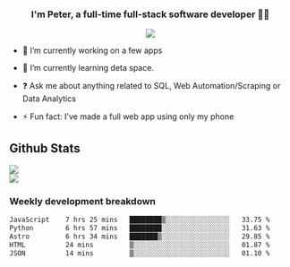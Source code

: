 
### <div align="center">I'm Peter, a full-time full-stack software developer 👨‍💻</div>  
<div align="center">
<a href="https://ko-fi.com/theofficialpeter" target="_blank" style="display: inline-block;">
                <img
                    src="https://img.shields.io/badge/Donate-Ko--fi-F16061.svg?style=flat-square&logo=ko-fi" 
                    align="center"
                />
            </a> 
</div>  

- 🔭 I’m currently working on a few apps  
  

- 🌱 I’m currently learning deta space.  
  

- ❓ Ask me about anything related to SQL, Web Automation/Scraping or Data Analytics  
  

- ⚡ Fun fact: I've made a full web app using only my phone  
  



## Github Stats  
![](https://github-readme-stats.vercel.app/api?username=TheOfficialPeter&theme=tokyonight&hide_border=true&include_all_commits=false&count_private=false)<br/>
![](https://github-readme-stats.vercel.app/api/top-langs/?username=TheOfficialPeter&theme=tokyonight&hide_border=true&include_all_commits=false&count_private=false&layout=compact)

<h3>Weekly development breakdown</h3>

<!--START_SECTION:waka-->

```txt
JavaScript    7 hrs 25 mins   ████████▒░░░░░░░░░░░░░░░░   33.75 %
Python        6 hrs 57 mins   ████████░░░░░░░░░░░░░░░░░   31.63 %
Astro         6 hrs 34 mins   ███████▒░░░░░░░░░░░░░░░░░   29.85 %
HTML          24 mins         ▒░░░░░░░░░░░░░░░░░░░░░░░░   01.87 %
JSON          14 mins         ▒░░░░░░░░░░░░░░░░░░░░░░░░   01.10 %
```

<!--END_SECTION:waka-->
